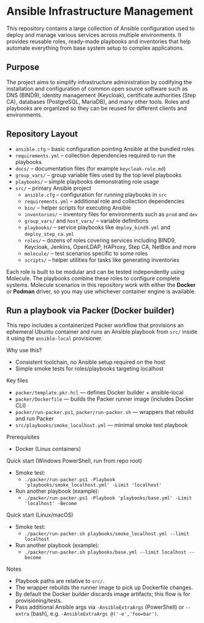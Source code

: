 # Ansible Infrastructure Management

This repository contains a large collection of Ansible configuration used to deploy and manage
various services across multiple environments.  It provides reusable roles, ready-made playbooks
and inventories that help automate everything from base system setup to complex applications.

## Purpose
The project aims to simplify infrastructure administration by codifying the installation and
configuration of common open source software such as DNS (BIND9), identity management (Keycloak),
certificate authorities (Step CA), databases (PostgreSQL, MariaDB), and many other tools.  Roles
and playbooks are organized so they can be reused for different clients and environments.

## Repository Layout
- `ansible.cfg` – basic configuration pointing Ansible at the bundled roles
- `requirements.yml` – collection dependencies required to run the playbooks
- `docs/` – documentation files (for example `keycloak-role.md`)
- `group_vars/` – group variable files used by the top level playbooks
- `playbooks/` – simple playbooks demonstrating role usage
- `src/` – primary Ansible project
  - `ansible.cfg` – configuration for running playbooks in `src`
  - `requirements.yml` – additional role and collection dependencies
  - `bin/` – helper scripts for executing Ansible
  - `inventories/` – inventory files for environments such as `prod` and `dev`
  - `group_vars/` and `host_vars/` – variable definitions
  - `playbooks/` – service playbooks like `deploy_bind9.yml` and `deploy_step_ca.yml`
  - `roles/` – dozens of roles covering services including BIND9, Keycloak, Jenkins,
    OpenLDAP, HAProxy, Step CA, NetBox and more
  - `molecule/` – test scenarios specific to some roles
  - `scripts/` – helper utilities for tasks like generating inventories

Each role is built to be modular and can be tested independently using Molecule.  The playbooks
combine these roles to configure complete systems. Molecule scenarios in this repository work with
either the **Docker** or **Podman** driver, so you may use whichever container engine is available.

## Run a playbook via Packer (Docker builder)
This repo includes a containerized Packer workflow that provisions an ephemeral Ubuntu container and runs an Ansible playbook from `src/` inside it using the `ansible-local` provisioner.

Why use this?
- Consistent toolchain, no Ansible setup required on the host
- Simple smoke tests for roles/playbooks targeting localhost

Key files
- `packer/template.pkr.hcl` — defines Docker builder + ansible-local
- `packer/Dockerfile` — builds the Packer runner image (includes Docker CLI)
- `packer/run-packer.ps1`, `packer/run-packer.sh` — wrappers that rebuild and run Packer
- `src/playbooks/smoke_localhost.yml` — minimal smoke test playbook

Prerequisites
- Docker (Linux containers)

Quick start (Windows PowerShell, run from repo root)
- Smoke test:
  - `./packer/run-packer.ps1 -Playbook 'playbooks/smoke_localhost.yml' -Limit 'localhost'`
- Run another playbook (example):
  - `./packer/run-packer.ps1 -Playbook 'playbooks/base.yml' -Limit 'localhost' -Become`

Quick start (Linux/macOS)
- Smoke test:
  - `./packer/run-packer.sh playbooks/smoke_localhost.yml --limit localhost`
- Run another playbook (example):
  - `./packer/run-packer.sh playbooks/base.yml --limit localhost --become`

Notes
- Playbook paths are relative to `src/`.
- The wrapper rebuilds the runner image to pick up Dockerfile changes.
- By default the Docker builder discards image artifacts; this flow is for provisioning/tests.
- Pass additional Ansible args via `-AnsibleExtraArgs` (PowerShell) or `--extra` (bash), e.g. `-AnsibleExtraArgs @('-e','foo=bar')`.
